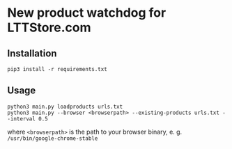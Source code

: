 # New product watchdog for LTTStore.com

## Installation

```python3
pip3 install -r requirements.txt
```

## Usage

```python3
python3 main.py loadproducts urls.txt
python3 main.py --browser <browserpath> --existing-products urls.txt --interval 0.5
```

where `<browserpath>` is the path to your browser binary, e. g. `/usr/bin/google-chrome-stable`
